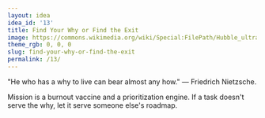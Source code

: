```yaml
---
layout: idea
idea_id: '13'
title: Find Your Why or Find the Exit
image: https://commons.wikimedia.org/wiki/Special:FilePath/Hubble_ultra_deep_field_high_rez.jpg
theme_rgb: 0, 0, 0
slug: find-your-why-or-find-the-exit
permalink: /13/
---
```


"He who has a why to live can bear almost any how." — Friedrich Nietzsche. 

Mission is a burnout vaccine and a prioritization engine. If a task doesn't serve the why, let it serve someone else's roadmap.

